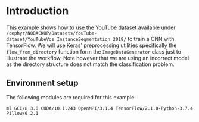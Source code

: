 # Introduction

This example shows how to use the YouTube dataset available under 
`/cephyr/NOBACKUP/Datasets/YouTube-dataset/YouTubeVos_InstanceSegmentation_2019/` to train a CNN  with TensorFlow. We will use 
Keras' preprocessing utilities specifically the `flow_from_directory` function form the `ImageDataGenerator` class just to 
illustrate the workflow. Note however that we are using an incorrect model as the directory structure does not match the 
classification problem. 

## Environment setup

The following modules are required for this example:

`ml GCC/8.3.0 CUDA/10.1.243 OpenMPI/3.1.4 TensorFlow/2.1.0-Python-3.7.4 Pillow/6.2.1`
